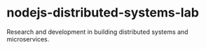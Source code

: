 # nodejs-distributed-systems-lab
Research and development in building distributed systems and microservices.
